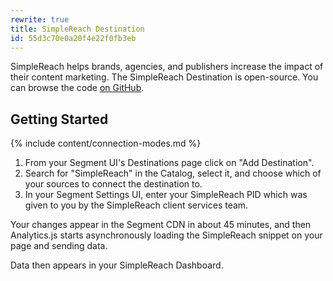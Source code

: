 ```yaml
---
rewrite: true
title: SimpleReach Destination
id: 55d3c70e0a20f4e22f0fb3eb
---
```

SimpleReach helps brands, agencies, and publishers increase the impact of their content marketing. The SimpleReach Destination is open-source. You can browse the code [on GitHub](https://github.com/segment-integrations/analytics.js-integration-simplereach).

## Getting Started

{% include content/connection-modes.md %}

1.  From your Segment UI's Destinations page click on "Add Destination".
2.  Search for "SimpleReach" in the Catalog, select it, and choose which of your sources to connect the destination to.
3.  In your Segment Settings UI, enter your SimpleReach PID which was given to you by the SimpleReach client services team.

Your changes appear in the Segment CDN in about 45 minutes, and then Analytics.js starts asynchronously loading the SimpleReach snippet on your page and sending data.

Data then appears in your SimpleReach Dashboard.
